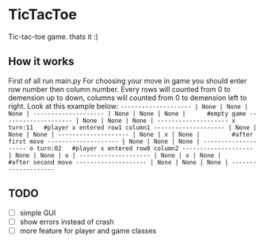 # TicTacToe
Tic-tac-toe game. thats it :)

## How it works
First of all run main.py
For choosing your move in game you should enter row number then column number. Every rows will counted from 0 to demension up to down, columns will counted from 0 to demension left to right. Look at this example below:
    ```
    --------------------
    | None | None | None |
    --------------------
    | None | None | None |      #empty game
    --------------------
    | None | None | None |
    --------------------
    x turn:11   #player x entered row1 column1
    --------------------
    | None | None | None |
    --------------------
    | None | x | None |         #after first move
    --------------------
    | None | None | None |
    --------------------
    o turn:02   #player x entered row0 column2
    --------------------
    | None | None | o |
    --------------------
    | None | x | None |         #after second move
    --------------------
    | None | None | None |
    --------------------
    ```

## TODO
- [ ] simple GUI 
- [ ] show errors instead of crash
- [ ] more feature for player and game classes